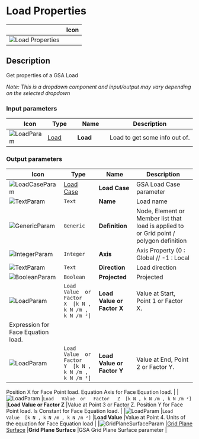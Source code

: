 # Load Properties
<!--- This file has been auto-generated, do not change it manually! Edit the generator here: https://github.com/arup-group/GSA-Grasshopper/tree/main/DocsGeneration --->

|<img width="150"/> Icon |
| ----------- |
|![Load Properties](./images/LoadProperties.png) |

## Description

Get properties of a GSA Load

_Note: This is a dropdown component and input/output may vary depending on the selected dropdown_

### Input parameters

|<img width="20"/> Icon |<img width="200"/> Type |<img width="200"/> Name |<img width="1000"/> Description |
| ----------- | ----------- | ----------- | ----------- |
|![LoadParam](./images/LoadParam.png) |[Load](gsagh-load-parameter.md) |**Load** |Load to get some info out of. |

### Output parameters

|<img width="20"/> Icon |<img width="200"/> Type |<img width="200"/> Name |<img width="1000"/> Description |
| ----------- | ----------- | ----------- | ----------- |
|![LoadCaseParam](./images/LoadCaseParam.png) |[Load Case](gsagh-load-case-parameter.md) |**Load Case** |GSA Load Case parameter |
|![TextParam](./images/TextParam.png) |`Text` |**Name** |Load name |
|![GenericParam](./images/GenericParam.png) |`Generic` |**Definition** |Node, Element or Member list that load is applied to or Grid point / polygon definition |
|![IntegerParam](./images/IntegerParam.png) |`Integer` |**Axis** |Axis Property (0 : Global // -1 : Local |
|![TextParam](./images/TextParam.png) |`Text` |**Direction** |Load direction |
|![BooleanParam](./images/BooleanParam.png) |`Boolean` |**Projected** |Projected |
|![LoadParam](./images/LoadParam.png) |`Load   Value  or   Factor   X  [k N , k N /m , k N /m ²]` |**Load Value or Factor X** |Value at Start, Point 1 or Factor X.
Expression for Face Equation load. |
|![LoadParam](./images/LoadParam.png) |`Load   Value  or   Factor   Y  [k N , k N /m , k N /m ²]` |**Load Value or Factor Y** |Value at End, Point 2 or Factor Y.
Position X for Face Point load.
Equation Axis for Face Equation load. |
|![LoadParam](./images/LoadParam.png) |`Load   Value  or   Factor   Z  [k N , k N /m , k N /m ²]` |**Load Value or Factor Z** |Value at Point 3 or Factor Z.
Position Y for Face Point load.
Is Constant for Face Equation load. |
|![LoadParam](./images/LoadParam.png) |`Load   Value  [k N , k N /m , k N /m ²]` |**Load Value** |Value at Point 4.
Units of the equation for Face Equation load |
|![GridPlaneSurfaceParam](./images/GridPlaneSurfaceParam.png) |[Grid Plane Surface](gsagh-grid-plane-surface-parameter.md) |**Grid Plane Surface** |GSA Grid Plane Surface parameter |



